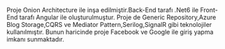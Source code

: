 Proje Onion Architecture ile inşa edilmiştir.Back-End tarafı .Net6 ile Front-End tarafı Angular ile oluşturulmuştur.
Proje de Generic Repository,Azure Blog Storage,CQRS ve Mediator Pattern,Serilog,SignalR gibi teknolojiler kullanılmıştır.
Bunun haricinde proje Facebook ve Google ile giriş yapma imkanı sunmaktadır.
